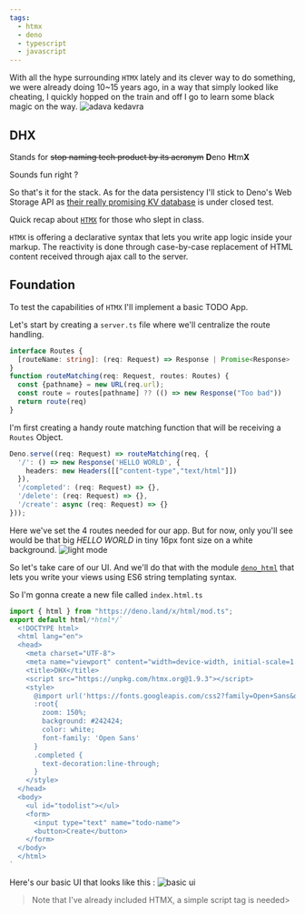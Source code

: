 ```yaml
---
tags: 
  - htmx
  - deno
  - typescript
  - javascript
---
```

With all the hype surrounding `HTMX` lately and its clever way to do something, we were already doing 10~15 years ago, in a way that simply looked like cheating, I quickly hopped on the train and off I go to learn some black magic on the way.
![adava kedavra](https://media.tenor.com/yhFq6N5tvUEAAAAC/avada-kadavra-star-wars.gif)
## DHX
Stands for <s>stop naming tech product by its acronym</s> **D**eno **H**tm**X**

Sounds fun right ?

So that's it for the stack. As for the data persistency I'll stick to Deno's Web Storage API as [their really promising KV database](https://deno.com/kv) is under closed test.

Quick recap about [`HTMX`](https://htmx.org/) for those who slept in class.

`HTMX` is offering a declarative syntax that lets you write app logic inside your markup. The reactivity is done through case-by-case replacement of HTML content received through ajax call to the server.

## Foundation
To test the capabilities of `HTMX` I'll implement a basic TODO App.

Let's start by creating a `server.ts` file where we'll centralize the route handling.
```typescript
interface Routes {
  [routeName: string]: (req: Request) => Response | Promise<Response>
}
function routeMatching(req: Request, routes: Routes) {
  const {pathname} = new URL(req.url);
  const route = routes[pathname] ?? (() => new Response("Too bad"))
  return route(req)
}
```
I'm first creating a handy route matching function that will be receiving a `Routes` Object.
```typescript
Deno.serve((req: Request) => routeMatching(req, {
  '/': () => new Response('HELLO WORLD', {
    headers: new Headers([["content-type","text/html"]])
  }),
  '/completed': (req: Request) => {},
  '/delete': (req: Request) => {},
  '/create': async (req: Request) => {}
}));
```
Here we've set the 4 routes needed for our app. 
But for now, only you'll see would be that big *HELLO WORLD* in tiny 16px font size on a white background.
![light mode](https://media.tenor.com/p0FDLRJ5x3MAAAAC/light-theme.gif)

So let's take care of our UI. 
And we'll do that with the module [`deno_html`](https://deno.land/x/html@v1.2.0) that lets you write your views using ES6 string templating syntax.

So I'm gonna create a new file called `index.html.ts`
```typescript
import { html } from "https://deno.land/x/html/mod.ts";
export default html/*html*/`
  <!DOCTYPE html>
  <html lang="en">
  <head>
    <meta charset="UTF-8">
    <meta name="viewport" content="width=device-width, initial-scale=1.0">
    <title>DHX</title>
    <script src="https://unpkg.com/htmx.org@1.9.3"></script>
    <style>
      @import url('https://fonts.googleapis.com/css2?family=Open+Sans&display=swap');
      :root{
        zoom: 150%; 
        background: #242424;
        color: white;
        font-family: 'Open Sans'
      }
      .completed {
        text-decoration:line-through;
      }
    </style>
  </head>
  <body>
    <ul id="todolist"></ul>
    <form>
      <input type="text" name="todo-name">
      <button>Create</button>
    </form>
  </body>
  </html>
`
```
Here's our basic UI that looks like this : 
![basic ui](https://brtheo.dev/blog-pictures/dhx-basic-ui.png)

> Note that I've already included HTMX, a simple script tag is needed> 


## 